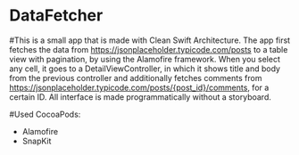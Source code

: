# DataFetcher

#This is a small app that is made with Clean Swift Architecture.
The app first fetches the data from  https://jsonplaceholder.typicode.com/posts to a table view with pagination, by using the Alamofire framework.
When you select any cell, it goes to a DetailViewController, in which it shows title and body from the previous controller and additionally fetches comments
from  https://jsonplaceholder.typicode.com/posts/{post_id}/comments, for a certain ID. All interface is made programmatically without a storyboard.

#Used CocoaPods:
- Alamofire
- SnapKit
